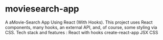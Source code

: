 # moviesearch-app
A aMovie-Search App Using React (With Hooks).
This project uses React components, many hooks, an external API, and, of course, some styling via CSS.
Tech stack and features :
React with hooks
create-react-app
JSX
CSS
